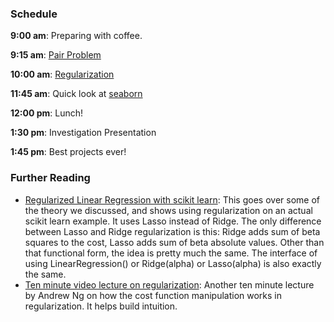 ### Schedule

**9:00 am**: Preparing with coffee.

**9:15 am**: [Pair Problem](pair.md)

**10:00 am**: [Regularization](regularization.pdf)

**11:45 am**: Quick look at [seaborn](seaborn.ipynb)

**12:00 pm**: Lunch!

**1:30 pm**: Investigation Presentation

**1:45 pm**: Best projects ever!


### Further Reading

 * [Regularized Linear Regression with scikit learn](http://www.datarobot.com/blog/regularized-linear-regression-with-scikit-learn/): This goes over some of the theory we discussed, and shows using regularization on an actual scikit learn example. It uses Lasso instead of Ridge. The only difference between Lasso and Ridge regularization is this: Ridge adds sum of beta squares to the cost, Lasso adds sum of beta absolute values. Other than that functional form, the idea is pretty much the same. The interface of using LinearRegression() or Ridge(alpha) or Lasso(alpha) is also exactly the same.
 * [Ten minute video lecture on regularization](https://www.youtube.com/watch?v=fx-TqOzjDbM): Another ten minute lecture by Andrew Ng on how the cost function manipulation works in regularization. It helps build intuition.
